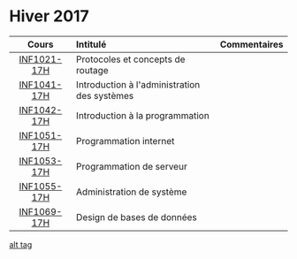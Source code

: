 # Hiver 2017

|    Cours                                                    | Intitulé                                    |  Commentaires              |
|:-----------------------------------------------------------:|:--------------------------------------------|:---------------------------| 
| [INF1021-17H](https://github.com/CollegeBoreal/INF1021-17H) | Protocoles et concepts de routage           |                            |
| [INF1041-17H](https://github.com/CollegeBoreal/INF1041-17H) | Introduction à l'administration des systèmes|                            |
| [INF1042-17H](https://github.com/CollegeBoreal/INF1042-17H) | Introduction à la programmation             |                            |
| [INF1051-17H](https://github.com/CollegeBoreal/INF1051-17H) | Programmation internet                      |                            |
| [INF1053-17H](https://github.com/CollegeBoreal/INF1053-17H) | Programmation de serveur                    |                            |
| [INF1055-17H](https://github.com/CollegeBoreal/INF1055-17H) | Administration de système                   |                            |
| [INF1069-17H](https://github.com/CollegeBoreal/INF1069-17H) | Design de bases de données                  |                            |




[alt tag](https://github.com/CollegeBoreal/17H/blob/master/GINQ17H.png)
